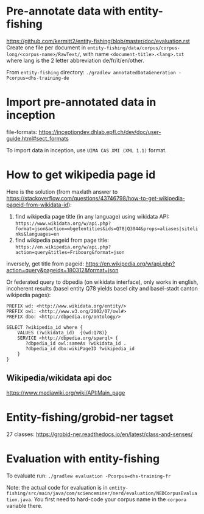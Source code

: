 
# Pre-annotate data with entity-fishing


https://github.com/kermitt2/entity-fishing/blob/master/doc/evaluation.rst
Create one file per document in `entity-fishing/data/corpus/corpus-long/<corpus-name>/RawText/`, with name `<document-title>.<lang>.txt` where lang is the 2 letter abbreviation de/fr/it/en/other.

From `entity-fishing` directory:
```./gradlew annotatedDataGeneration -Pcorpus=dhs-training-de```


# Import pre-annotated data in inception

file-formats: https://inceptiondev.dhlab.epfl.ch/dev/doc/user-guide.html#sect_formats

To import data in inception, use `UIMA CAS XMI (XML 1.1)` format.

# How to get wikipedia page id

Here is the solution (from maxlath answer to https://stackoverflow.com/questions/43746798/how-to-get-wikipedia-pageid-from-wikidata-id):
1) find wikipedia page title (in any language) using wikidata API: `
https://www.wikidata.org/w/api.php?format=json&action=wbgetentities&ids=Q78|Q3044&props=aliases|sitelinks&languages=en
`
2) find wikipedia pageid from page title: `
https://en.wikipedia.org/w/api.php?action=query&titles=Fribourg&format=json
`

inversely, get title from pageid:
https://en.wikipedia.org/w/api.php?action=query&pageids=180312&format=json


Or federated query to dbpedia (on wikidata interface), only works in english, incoherent results (basel entity Q78 yields basel city and basel-stadt canton wikipedia  pages):
```
PREFIX wd: <http://www.wikidata.org/entity/> 
PREFIX owl: <http://www.w3.org/2002/07/owl#> 
PREFIX dbo: <http://dbpedia.org/ontology/>  

SELECT ?wikipedia_id where {
    VALUES (?wikidata_id)  {(wd:Q78)}
    SERVICE <http://dbpedia.org/sparql> {
       ?dbpedia_id owl:sameAs ?wikidata_id .
       ?dbpedia_id dbo:wikiPageID ?wikipedia_id 
    } 
}
```
## Wikipedia/wikidata api doc

https://www.mediawiki.org/wiki/API:Main_page


# Entity-fishing/grobid-ner tagset

27 classes: https://grobid-ner.readthedocs.io/en/latest/class-and-senses/


# Evaluation with entity-fishing

To evaluate run: `./gradlew evaluation -Pcorpus=dhs-training-fr`

Note: the actual code for evaluation is in `entity-fishing/src/main/java/com/scienceminer/nerd/evaluation/NEDCorpusEvaluation.java`. You first need to hard-code your corpus name in the `corpora` variable there.